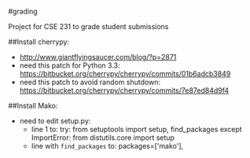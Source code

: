 #grading

Project for CSE 231 to grade student submissions


##Install cherrypy:
 * http://www.giantflyingsaucer.com/blog/?p=2871
 * need this patch for Python 3.3: https://bitbucket.org/cherrypy/cherrypy/commits/01b6adcb3849
 * need this patch to avoid random shutdown: https://bitbucket.org/cherrypy/cherrypy/commits/7e87ed84d9f4

##Install Mako:
  * need to edit setup.py:
    - line 1 to:
        try:
            from setuptools import setup, find_packages
        except ImportError:
            from distutils.core import setup
    - line with `find_packages` to:
        packages=['mako'],
